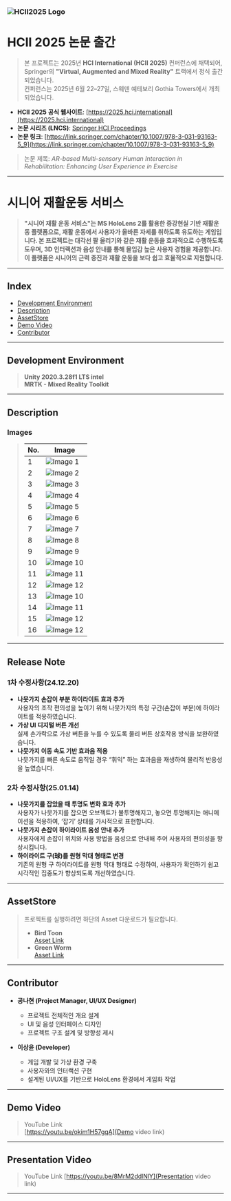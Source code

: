 ### ![HCII2025 Logo](https://i.imgur.com/nUvXqli.png)

#  HCII 2025 논문 출간

> 본 프로젝트는 2025년 **HCI International (HCII 2025)** 컨퍼런스에 채택되어,  
> Springer의 **"Virtual, Augmented and Mixed Reality"** 트랙에서 정식 출간되었습니다.  
> 컨퍼런스는 2025년 6월 22–27일, 스웨덴 예테보리 Gothia Towers에서 개최되었습니다.

- **HCII 2025 공식 웹사이트**: [https://2025.hci.international](https://2025.hci.international)
- **논문 시리즈 (LNCS)**: [Springer HCI Proceedings](https://link.springer.com/series/16277)
- **논문 링크**: [https://link.springer.com/chapter/10.1007/978-3-031-93163-5_9](https://link.springer.com/chapter/10.1007/978-3-031-93163-5_9)

> 논문 제목: *AR-based Multi-sensory Human Interaction in Rehabilitation: Enhancing User Experience in Exercise*

---

# 시니어 재활운동 서비스

> **"시니어 재활 운동 서비스"는 MS HoloLens 2를 활용한 증강현실 기반 재활운동 플랫폼으로, 재활 운동에서 사용자가 올바른 자세를 취하도록 유도하는 게임입니다. 본 프로젝트는 대각선 팔 올리기와 같은 재활 운동을 효과적으로 수행하도록 도우며, 3D 인터랙션과 음성 안내를 통해 몰입감 높은 사용자 경험을 제공합니다. 이 플랫폼은 시니어의 근력 증진과 재활 운동을 보다 쉽고 효율적으로 지원합니다.**

---

## Index
- [Development Environment](#Development-Environment)
- [Description](#Description)
- [AssetStore](#AssetStore)
- [Demo Video](#Demo-Video)
- [Contributor](#Contributor)

---

## Development Environment

> **Unity 2020.3.28f1 LTS intel**  
> **MRTK - Mixed Reality Toolkit**

---

## Description

### Images

> | No. | Image |
> |-----|-------|
> | 1   | ![Image 1](https://i.imgur.com/UldGVsY.jpeg) |
> | 2   | ![Image 2](https://i.imgur.com/K8sUcWo.jpeg) |
> | 3   | ![Image 3](https://i.imgur.com/fqjJMSH.jpeg) |
> | 4   | ![Image 4](https://i.imgur.com/IHM1qyw.jpeg) |
> | 5   | ![Image 5](https://i.imgur.com/HT9sORn.jpeg) |
> | 6   | ![Image 6](https://i.imgur.com/MFC6rbm.jpeg) |
> | 7   | ![Image 7](https://i.imgur.com/7s8nua3.jpeg) |
> | 8   | ![Image 8](https://i.imgur.com/qlILOlZ.jpeg) |
> | 9   | ![Image 9](https://i.imgur.com/MNstfkA.jpeg) |
> | 10  | ![Image 10](https://i.imgur.com/uJb5jXa.jpeg) |
> | 11  | ![Image 11](https://i.imgur.com/6WJqwE1.jpeg) |
> | 12  | ![Image 12](https://i.imgur.com/s6upZ4k.png) |
> | 13  | ![Image 10](https://i.imgur.com/EGzy88A.png) |
> | 14  | ![Image 11](https://i.imgur.com/x4nmhEG.jpeg) |
> | 15  | ![Image 12](https://i.imgur.com/2Wjwx2R.jpeg) |
> | 16  | ![Image 12](https://i.imgur.com/JOmyYvB.jpeg) |
---
## Release Note

### 1차 수정사항(24.12.20)
- **나뭇가지 손잡이 부분 하이라이트 효과 추가**  
  사용자의 조작 편의성을 높이기 위해 나뭇가지의 특정 구간(손잡이 부분)에 하이라이트를 적용하였습니다.  
- **가상 UI 디지털 버튼 개선**  
  실제 손가락으로 가상 버튼을 누를 수 있도록 물리 버튼 상호작용 방식을 보완하였습니다.
- **나뭇가지 이동 속도 기반 효과음 적용**  
  나뭇가지를 빠른 속도로 움직일 경우 “휘익” 하는 효과음을 재생하여 물리적 반응성을 높였습니다.

### 2차 수정사항(25.01.14)
- **나뭇가지를 잡았을 때 투명도 변화 효과 추가**  
  사용자가 나뭇가지를 잡으면 오브젝트가 불투명해지고, 놓으면 투명해지는 애니메이션을 적용하여, ‘잡기’ 상태를 가시적으로 표현합니다.  
- **나뭇가지 손잡이 하이라이트 음성 안내 추가**  
  사용자에게 손잡이 위치와 사용 방법을 음성으로 안내해 주어 사용자의 편의성을 향상시킵니다.  
- **하이라이트 구(球)를 원형 막대 형태로 변경**  
  기존의 원형 구 하이라이트를 원형 막대 형태로 수정하여, 사용자가 확인하기 쉽고 시각적인 집중도가 향상되도록 개선하였습니다.

---

## AssetStore

> 프로젝트를 실행하려면 하단의 Asset 다운로드가 필요합니다.  
> 
> - **Bird Toon**  
>   [Asset Link](https://assetstore.unity.com/packages/3d/characters/animals/birds/bird-toon-138272)  
> - **Green Worm**  
>   [Asset Link](https://assetstore.unity.com/packages/3d/animations/green-worm-s-lowpoly-234263)

---

## Contributor

- **공나현 (Project Manager, UI/UX Designer)**  
  - 프로젝트 전체적인 개요 설계  
  - UI 및 음성 인터페이스 디자인  
  - 프로젝트 구조 설계 및 방향성 제시  

- **이상윤 (Developer)**  
  - 게임 개발 및 가상 환경 구축  
  - 사용자와의 인터랙션 구현  
  - 설계된 UI/UX를 기반으로 HoloLens 환경에서 게임화 작업

---

## Demo Video

> YouTube Link  
[https://youtu.be/okim1H57gqA](Demo video link)

---

## Presentation Video
> YouTube Link
[https://youtu.be/8MrM2ddlNlY](Presentation video link)

---
